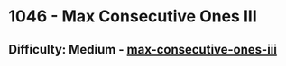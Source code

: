 <h1>1046 - Max Consecutive Ones III</h1><h2>Difficulty: Medium - <a href="https://leetcode.com/problems/max-consecutive-ones-iii/">max-consecutive-ones-iii</a></h2>
